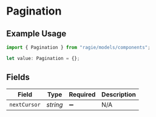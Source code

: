 # Pagination

## Example Usage

```typescript
import { Pagination } from "ragie/models/components";

let value: Pagination = {};
```

## Fields

| Field              | Type               | Required           | Description        |
| ------------------ | ------------------ | ------------------ | ------------------ |
| `nextCursor`       | *string*           | :heavy_minus_sign: | N/A                |